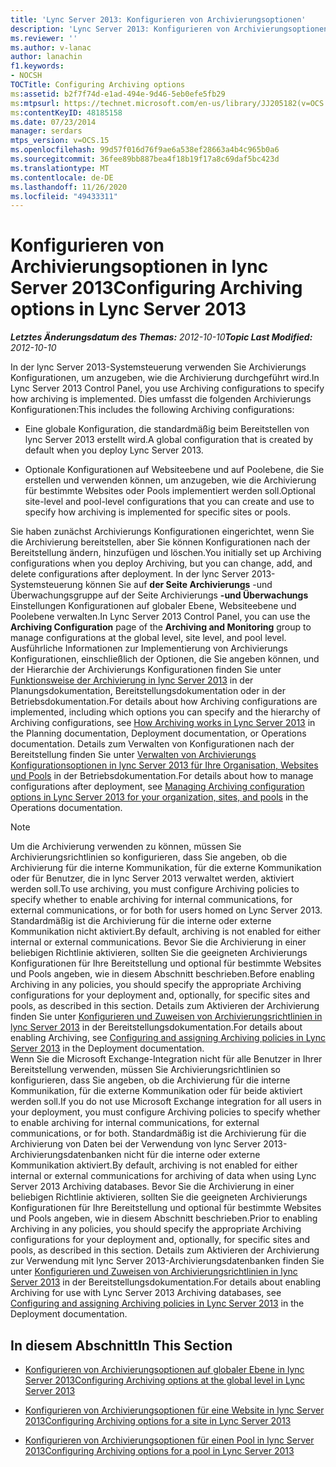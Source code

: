 ```yaml
---
title: 'Lync Server 2013: Konfigurieren von Archivierungsoptionen'
description: 'Lync Server 2013: Konfigurieren von Archivierungsoptionen'
ms.reviewer: ''
ms.author: v-lanac
author: lanachin
f1.keywords:
- NOCSH
TOCTitle: Configuring Archiving options
ms:assetid: b2f7f74d-e1ad-494e-9d46-5eb0efe5fb29
ms:mtpsurl: https://technet.microsoft.com/en-us/library/JJ205182(v=OCS.15)
ms:contentKeyID: 48185158
ms.date: 07/23/2014
manager: serdars
mtps_version: v=OCS.15
ms.openlocfilehash: 99d57f016d76f9ae6a538ef28663a4b4c965b0a6
ms.sourcegitcommit: 36fee89bb887bea4f18b19f17a8c69daf5bc423d
ms.translationtype: MT
ms.contentlocale: de-DE
ms.lasthandoff: 11/26/2020
ms.locfileid: "49433311"
---
```

# <a name="configuring-archiving-options-in-lync-server-2013"></a><span data-ttu-id="fedab-103">Konfigurieren von Archivierungsoptionen in lync Server 2013</span><span class="sxs-lookup"><span data-stu-id="fedab-103">Configuring Archiving options in Lync Server 2013</span></span>

<div data-xmlns="http://www.w3.org/1999/xhtml">

<div class="topic" data-xmlns="http://www.w3.org/1999/xhtml" data-msxsl="urn:schemas-microsoft-com:xslt" data-cs="https://msdn.microsoft.com/">

<div data-asp="https://msdn2.microsoft.com/asp">



</div>

<div id="mainSection">

<div id="mainBody"><span data-ttu-id="fedab-104">

<span> </span></span><span class="sxs-lookup"><span data-stu-id="fedab-104">

<span> </span></span></span>

<span data-ttu-id="fedab-105">_**Letztes Änderungsdatum des Themas:** 2012-10-10_</span><span class="sxs-lookup"><span data-stu-id="fedab-105">_**Topic Last Modified:** 2012-10-10_</span></span>

<span data-ttu-id="fedab-106">In der lync Server 2013-Systemsteuerung verwenden Sie Archivierungs Konfigurationen, um anzugeben, wie die Archivierung durchgeführt wird.</span><span class="sxs-lookup"><span data-stu-id="fedab-106">In Lync Server 2013 Control Panel, you use Archiving configurations to specify how archiving is implemented.</span></span> <span data-ttu-id="fedab-107">Dies umfasst die folgenden Archivierungs Konfigurationen:</span><span class="sxs-lookup"><span data-stu-id="fedab-107">This includes the following Archiving configurations:</span></span>

  - <span data-ttu-id="fedab-108">Eine globale Konfiguration, die standardmäßig beim Bereitstellen von lync Server 2013 erstellt wird.</span><span class="sxs-lookup"><span data-stu-id="fedab-108">A global configuration that is created by default when you deploy Lync Server 2013.</span></span>

  - <span data-ttu-id="fedab-109">Optionale Konfigurationen auf Websiteebene und auf Poolebene, die Sie erstellen und verwenden können, um anzugeben, wie die Archivierung für bestimmte Websites oder Pools implementiert werden soll.</span><span class="sxs-lookup"><span data-stu-id="fedab-109">Optional site-level and pool-level configurations that you can create and use to specify how archiving is implemented for specific sites or pools.</span></span>

<span data-ttu-id="fedab-110">Sie haben zunächst Archivierungs Konfigurationen eingerichtet, wenn Sie die Archivierung bereitstellen, aber Sie können Konfigurationen nach der Bereitstellung ändern, hinzufügen und löschen.</span><span class="sxs-lookup"><span data-stu-id="fedab-110">You initially set up Archiving configurations when you deploy Archiving, but you can change, add, and delete configurations after deployment.</span></span> <span data-ttu-id="fedab-111">In der lync Server 2013-Systemsteuerung können Sie auf **der Seite Archivierungs** -und Überwachungsgruppe auf der Seite Archivierungs **-und Überwachungs** Einstellungen Konfigurationen auf globaler Ebene, Websiteebene und Poolebene verwalten.</span><span class="sxs-lookup"><span data-stu-id="fedab-111">In Lync Server 2013 Control Panel, you can use the **Archiving Configuration** page of the **Archiving and Monitoring** group to manage configurations at the global level, site level, and pool level.</span></span> <span data-ttu-id="fedab-112">Ausführliche Informationen zur Implementierung von Archivierungs Konfigurationen, einschließlich der Optionen, die Sie angeben können, und der Hierarchie der Archivierungs Konfigurationen finden Sie unter [Funktionsweise der Archivierung in lync Server 2013](lync-server-2013-how-archiving-works.md) in der Planungsdokumentation, Bereitstellungsdokumentation oder in der Betriebsdokumentation.</span><span class="sxs-lookup"><span data-stu-id="fedab-112">For details about how Archiving configurations are implemented, including which options you can specify and the hierarchy of Archiving configurations, see [How Archiving works in Lync Server 2013](lync-server-2013-how-archiving-works.md) in the Planning documentation, Deployment documentation, or Operations documentation.</span></span> <span data-ttu-id="fedab-113">Details zum Verwalten von Konfigurationen nach der Bereitstellung finden Sie unter [Verwalten von Archivierungs Konfigurationsoptionen in lync Server 2013 für Ihre Organisation, Websites und Pools](lync-server-2013-managing-archiving-configuration-options-for-your-organization-sites-and-pools.md) in der Betriebsdokumentation.</span><span class="sxs-lookup"><span data-stu-id="fedab-113">For details about how to manage configurations after deployment, see [Managing Archiving configuration options in Lync Server 2013 for your organization, sites, and pools](lync-server-2013-managing-archiving-configuration-options-for-your-organization-sites-and-pools.md) in the Operations documentation.</span></span>

<div>


> [!NOTE]  
> <span data-ttu-id="fedab-114">Um die Archivierung verwenden zu können, müssen Sie Archivierungsrichtlinien so konfigurieren, dass Sie angeben, ob die Archivierung für die interne Kommunikation, für die externe Kommunikation oder für Benutzer, die in lync Server 2013 verwaltet werden, aktiviert werden soll.</span><span class="sxs-lookup"><span data-stu-id="fedab-114">To use archiving, you must configure Archiving policies to specify whether to enable archiving for internal communications, for external communications, or for both for users homed on Lync Server 2013.</span></span> <span data-ttu-id="fedab-115">Standardmäßig ist die Archivierung für die interne oder externe Kommunikation nicht aktiviert.</span><span class="sxs-lookup"><span data-stu-id="fedab-115">By default, archiving is not enabled for either internal or external communications.</span></span> <span data-ttu-id="fedab-116">Bevor Sie die Archivierung in einer beliebigen Richtlinie aktivieren, sollten Sie die geeigneten Archivierungs Konfigurationen für Ihre Bereitstellung und optional für bestimmte Websites und Pools angeben, wie in diesem Abschnitt beschrieben.</span><span class="sxs-lookup"><span data-stu-id="fedab-116">Before enabling Archiving in any policies, you should specify the appropriate Archiving configurations for your deployment and, optionally, for specific sites and pools, as described in this section.</span></span> <span data-ttu-id="fedab-117">Details zum Aktivieren der Archivierung finden Sie unter <A href="lync-server-2013-configuring-and-assigning-archiving-policies.md">Konfigurieren und Zuweisen von Archivierungsrichtlinien in lync Server 2013</A> in der Bereitstellungsdokumentation.</span><span class="sxs-lookup"><span data-stu-id="fedab-117">For details about enabling Archiving, see <A href="lync-server-2013-configuring-and-assigning-archiving-policies.md">Configuring and assigning Archiving policies in Lync Server 2013</A> in the Deployment documentation.</span></span><BR><span data-ttu-id="fedab-118">Wenn Sie die Microsoft Exchange-Integration nicht für alle Benutzer in Ihrer Bereitstellung verwenden, müssen Sie Archivierungsrichtlinien so konfigurieren, dass Sie angeben, ob die Archivierung für die interne Kommunikation, für die externe Kommunikation oder für beide aktiviert werden soll.</span><span class="sxs-lookup"><span data-stu-id="fedab-118">If you do not use Microsoft Exchange integration for all users in your deployment, you must configure Archiving policies to specify whether to enable archiving for internal communications, for external communications, or for both.</span></span> <span data-ttu-id="fedab-119">Standardmäßig ist die Archivierung für die Archivierung von Daten bei der Verwendung von lync Server 2013-Archivierungsdatenbanken nicht für die interne oder externe Kommunikation aktiviert.</span><span class="sxs-lookup"><span data-stu-id="fedab-119">By default, archiving is not enabled for either internal or external communications for archiving of data when using Lync Server 2013 Archiving databases.</span></span> <span data-ttu-id="fedab-120">Bevor Sie die Archivierung in einer beliebigen Richtlinie aktivieren, sollten Sie die geeigneten Archivierungs Konfigurationen für Ihre Bereitstellung und optional für bestimmte Websites und Pools angeben, wie in diesem Abschnitt beschrieben.</span><span class="sxs-lookup"><span data-stu-id="fedab-120">Prior to enabling Archiving in any policies, you should specify the appropriate Archiving configurations for your deployment and, optionally, for specific sites and pools, as described in this section.</span></span> <span data-ttu-id="fedab-121">Details zum Aktivieren der Archivierung zur Verwendung mit lync Server 2013-Archivierungsdatenbanken finden Sie unter <A href="lync-server-2013-configuring-and-assigning-archiving-policies.md">Konfigurieren und Zuweisen von Archivierungsrichtlinien in lync Server 2013</A> in der Bereitstellungsdokumentation.</span><span class="sxs-lookup"><span data-stu-id="fedab-121">For details about enabling Archiving for use with Lync Server 2013 Archiving databases, see <A href="lync-server-2013-configuring-and-assigning-archiving-policies.md">Configuring and assigning Archiving policies in Lync Server 2013</A> in the Deployment documentation.</span></span>



</div>

<div>

## <a name="in-this-section"></a><span data-ttu-id="fedab-122">In diesem Abschnitt</span><span class="sxs-lookup"><span data-stu-id="fedab-122">In This Section</span></span>

  - [<span data-ttu-id="fedab-123">Konfigurieren von Archivierungsoptionen auf globaler Ebene in lync Server 2013</span><span class="sxs-lookup"><span data-stu-id="fedab-123">Configuring Archiving options at the global level in Lync Server 2013</span></span>](lync-server-2013-configuring-archiving-options-at-the-global-level.md)

  - [<span data-ttu-id="fedab-124">Konfigurieren von Archivierungsoptionen für eine Website in lync Server 2013</span><span class="sxs-lookup"><span data-stu-id="fedab-124">Configuring Archiving options for a site in Lync Server 2013</span></span>](lync-server-2013-configuring-archiving-options-for-a-site.md)

  - [<span data-ttu-id="fedab-125">Konfigurieren von Archivierungsoptionen für einen Pool in lync Server 2013</span><span class="sxs-lookup"><span data-stu-id="fedab-125">Configuring Archiving options for a pool in Lync Server 2013</span></span>](lync-server-2013-configuring-archiving-options-for-a-pool.md)

<span data-ttu-id="fedab-126"></div>

</div>

<span> </span>

</div>

</div>

</span><span class="sxs-lookup"><span data-stu-id="fedab-126"></div>

</div>

<span> </span>

</div>

</div>

</span></span></div>

